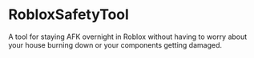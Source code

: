 # RobloxSafetyTool
A tool for staying AFK overnight in Roblox without having to worry about your house burning down or your components getting damaged.
